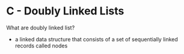 # C - Doubly Linked Lists

What are doubly linked list?
 - a linked data structure that consists of a set of sequentially linked records called nodes
